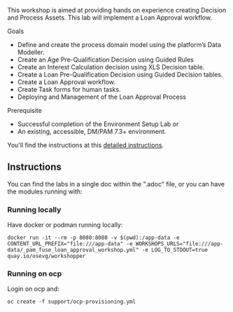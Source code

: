 This workshop is aimed at providing hands on experience creating Decision and Process Assets. This lab will implement a Loan Approval workflow.

Goals

* Define and create the process domain model using the platform’s Data Modeller.
* Create an Age Pre-Qualification Decision using Guided Rules
* Create an Interest Calculation decision using XLS Decision table.
* Create a Loan Pre-Qualification Decision using Guided Decision tables.
* Create a Loan Approval workflow.
* Create Task forms for human tasks.
* Deploying and Management of the Loan Approval Process

Prerequisite

* Successful completion of the Environment Setup Lab or
* An existing, accessible, DM/PAM 7.3+ environment.

You'll find the instructions at this [detailed instructions](Loan_Provision.adoc).



## Instructions

You can find the labs in a single doc within the ".adoc" file, or you can have the modules running with:

### Running locally

Have docker or podman running locally:

```````
docker run -it --rm -p 8080:8080 -v $(pwd):/app-data -e CONTENT_URL_PREFIX="file:///app-data" -e WORKSHOPS_URLS="file:///app-data/_pam_fuse_loan_approval_workshop.yml" -e LOG_TO_STDOUT=true quay.io/osevg/workshopper
```````

### Running on ocp

Login on ocp and:

````
oc create -f support/ocp-provisioning.yml
````
